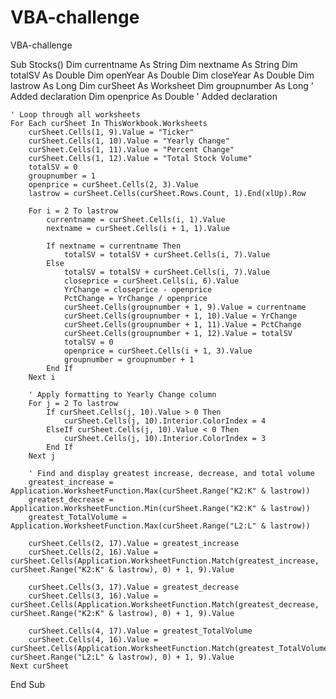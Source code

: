 # VBA-challenge
VBA-challenge







Sub Stocks()
    Dim currentname As String
    Dim nextname As String
    Dim totalSV As Double
    Dim openYear As Double
    Dim closeYear As Double
    Dim lastrow As Long
    Dim curSheet As Worksheet
    Dim groupnumber As Long ' Added declaration
    Dim openprice As Double ' Added declaration

    ' Loop through all worksheets
    For Each curSheet In ThisWorkbook.Worksheets
        curSheet.Cells(1, 9).Value = "Ticker"
        curSheet.Cells(1, 10).Value = "Yearly Change"
        curSheet.Cells(1, 11).Value = "Percent Change"
        curSheet.Cells(1, 12).Value = "Total Stock Volume"
        totalSV = 0
        groupnumber = 1
        openprice = curSheet.Cells(2, 3).Value
        lastrow = curSheet.Cells(curSheet.Rows.Count, 1).End(xlUp).Row

        For i = 2 To lastrow
            currentname = curSheet.Cells(i, 1).Value
            nextname = curSheet.Cells(i + 1, 1).Value

            If nextname = currentname Then
                totalSV = totalSV + curSheet.Cells(i, 7).Value
            Else
                totalSV = totalSV + curSheet.Cells(i, 7).Value
                closeprice = curSheet.Cells(i, 6).Value
                YrChange = closeprice - openprice
                PctChange = YrChange / openprice
                curSheet.Cells(groupnumber + 1, 9).Value = currentname
                curSheet.Cells(groupnumber + 1, 10).Value = YrChange
                curSheet.Cells(groupnumber + 1, 11).Value = PctChange
                curSheet.Cells(groupnumber + 1, 12).Value = totalSV
                totalSV = 0
                openprice = curSheet.Cells(i + 1, 3).Value
                groupnumber = groupnumber + 1
            End If
        Next i

        ' Apply formatting to Yearly Change column
        For j = 2 To lastrow
            If curSheet.Cells(j, 10).Value > 0 Then
                curSheet.Cells(j, 10).Interior.ColorIndex = 4
            ElseIf curSheet.Cells(j, 10).Value < 0 Then
                curSheet.Cells(j, 10).Interior.ColorIndex = 3
            End If
        Next j

        ' Find and display greatest increase, decrease, and total volume
        greatest_increase = Application.WorksheetFunction.Max(curSheet.Range("K2:K" & lastrow))
        greatest_decrease = Application.WorksheetFunction.Min(curSheet.Range("K2:K" & lastrow))
        greatest_TotalVolume = Application.WorksheetFunction.Max(curSheet.Range("L2:L" & lastrow))

        curSheet.Cells(2, 17).Value = greatest_increase
        curSheet.Cells(2, 16).Value = curSheet.Cells(Application.WorksheetFunction.Match(greatest_increase, curSheet.Range("K2:K" & lastrow), 0) + 1, 9).Value

        curSheet.Cells(3, 17).Value = greatest_decrease
        curSheet.Cells(3, 16).Value = curSheet.Cells(Application.WorksheetFunction.Match(greatest_decrease, curSheet.Range("K2:K" & lastrow), 0) + 1, 9).Value

        curSheet.Cells(4, 17).Value = greatest_TotalVolume
        curSheet.Cells(4, 16).Value = curSheet.Cells(Application.WorksheetFunction.Match(greatest_TotalVolume, curSheet.Range("L2:L" & lastrow), 0) + 1, 9).Value
    Next curSheet
End Sub

